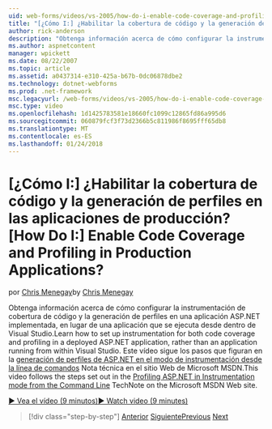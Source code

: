 ```yaml
---
uid: web-forms/videos/vs-2005/how-do-i-enable-code-coverage-and-profiling-in-production-applications
title: "[¿Cómo I:] ¿Habilitar la cobertura de código y la generación de perfiles en las aplicaciones de producción? | Microsoft Docs"
author: rick-anderson
description: "Obtenga información acerca de cómo configurar la instrumentación de cobertura de código y la generación de perfiles en una aplicación ASP.NET implementada, en lugar de una aplicación que se ejecuta desde dentro de Vi..."
ms.author: aspnetcontent
manager: wpickett
ms.date: 08/22/2007
ms.topic: article
ms.assetid: a0437314-e310-425a-b67b-0dc06878dbe2
ms.technology: dotnet-webforms
ms.prod: .net-framework
msc.legacyurl: /web-forms/videos/vs-2005/how-do-i-enable-code-coverage-and-profiling-in-production-applications
msc.type: video
ms.openlocfilehash: 1d1425783581e18660fc1099c12865fd86a995d6
ms.sourcegitcommit: 060879fcf3f73d2366b5c811986f8695fff65db8
ms.translationtype: MT
ms.contentlocale: es-ES
ms.lasthandoff: 01/24/2018
---
```

<a name="how-do-i-enable-code-coverage-and-profiling-in-production-applications"></a><span data-ttu-id="cab8b-104">[¿Cómo I:] ¿Habilitar la cobertura de código y la generación de perfiles en las aplicaciones de producción?</span><span class="sxs-lookup"><span data-stu-id="cab8b-104">[How Do I:] Enable Code Coverage and Profiling in Production Applications?</span></span>
====================
<span data-ttu-id="cab8b-105">por [Chris Menegay](https://twitter.com/CMenegay)</span><span class="sxs-lookup"><span data-stu-id="cab8b-105">by [Chris Menegay](https://twitter.com/CMenegay)</span></span>

<span data-ttu-id="cab8b-106">Obtenga información acerca de cómo configurar la instrumentación de cobertura de código y la generación de perfiles en una aplicación ASP.NET implementada, en lugar de una aplicación que se ejecuta desde dentro de Visual Studio.</span><span class="sxs-lookup"><span data-stu-id="cab8b-106">Learn how to set up instrumentation for both code coverage and profiling in a deployed ASP.NET application, rather than an application running from within Visual Studio.</span></span> <span data-ttu-id="cab8b-107">Este vídeo sigue los pasos que figuran en la [generación de perfiles de ASP.NET en el modo de instrumentación desde la línea de comandos](https://msdn.microsoft.com/teamsystem/aa718860.aspx) Nota técnica en el sitio Web de Microsoft MSDN.</span><span class="sxs-lookup"><span data-stu-id="cab8b-107">This video follows the steps set out in the [Profiling ASP.NET in Instrumentation mode from the Command Line](https://msdn.microsoft.com/teamsystem/aa718860.aspx) TechNote on the Microsoft MSDN Web site.</span></span>

[<span data-ttu-id="cab8b-108">&#9654; Vea el vídeo (9 minutos)</span><span class="sxs-lookup"><span data-stu-id="cab8b-108">&#9654; Watch video (9 minutes)</span></span>](https://channel9.msdn.com/Blogs/ASP-NET-Site-Videos/how-do-i-enable-code-coverage-and-profiling-in-production-applications)

>[!div class="step-by-step"]
<span data-ttu-id="cab8b-109">[Anterior](how-do-i-run-unit-tests-against-a-deployed-database.md)
[Siguiente](web-deployment-projects.md)</span><span class="sxs-lookup"><span data-stu-id="cab8b-109">[Previous](how-do-i-run-unit-tests-against-a-deployed-database.md)
[Next](web-deployment-projects.md)</span></span>
